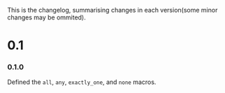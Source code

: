 This is the changelog, summarising changes in each version(some minor changes may be ommited).

# 0.1

### 0.1.0

Defined the `all`, `any`, `exactly_one`, and `none` macros.